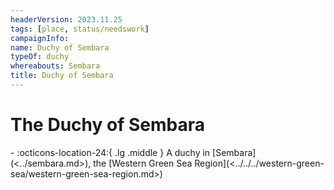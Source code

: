 ```yaml
---
headerVersion: 2023.11.25
tags: [place, status/needswork]
campaignInfo:
name: Duchy of Sembara
typeOf: duchy
whereabouts: Sembara
title: Duchy of Sembara
---
```

# The Duchy of Sembara
<div class="grid cards ext-narrow-margin ext-one-column" markdown>
-    :octicons-location-24:{ .lg .middle } A duchy in [Sembara](<../sembara.md>), the [Western Green Sea Region](<../../../western-green-sea/western-green-sea-region.md>)  
</div>







